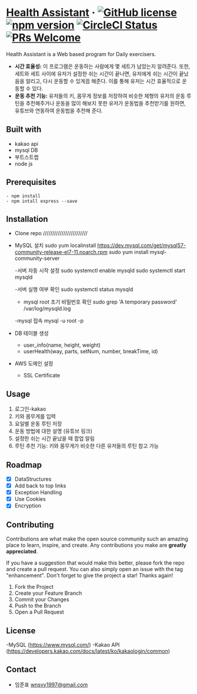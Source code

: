 # [Health Assistant](https://reactjs.org/) &middot; [![GitHub license](https://img.shields.io/badge/license-MIT-blue.svg)](https://github.com/facebook/react/blob/main/LICENSE) [![npm version](https://img.shields.io/npm/v/react.svg?style=flat)](https://www.npmjs.com/package/react) [![CircleCI Status](https://circleci.com/gh/facebook/react.svg?style=shield&circle-token=:circle-token)](https://circleci.com/gh/facebook/react) [![PRs Welcome](https://img.shields.io/badge/PRs-welcome-brightgreen.svg)](https://reactjs.org/docs/how-to-contribute.html#your-first-pull-request)

Health Assistant is a Web based program for Daily exercisers.

* **시간 효율성:** 이 프로그램은 운동하는 사람에게 몇 세트가 남았는지 알려준다. 또한, 세트와 세트 사이에 유저가 설정한 쉬는 시간이 끝나면, 유저에게 쉬는 시간이 끝났음을 알리고, 다시 운동할 수 있게끔 해준다. 이를 통해 유저는 시간 효율적으로 운동할 수 있다.
* **운동 추천 기능:** 유저들의 키, 몸무게 정보를 저장하여 비슷한 체형의 유저의 운동 루틴을 추천해주거나 운동을 많이 해보지 못한 유저가 운동법을 추천받기를 원하면, 유튜브와 연동하여 운동법을 추천해 준다.

## Built with
- kakao api
- mysql DB
- 부트스트랩
- node js

## Prerequisites
```
- npm install
- npm intall express --save
```

## Installation
- Clone repo
  ////////////////////////

- MySQL 설치
  sudo yum localinstall https://dev.mysql.com/get/mysql57-community-release-el7-11.noarch.rpm
  sudo yum install mysql-community-server
   
   -서버 자동 시작 설정
    sudo systemctl enable mysqld
    sudo systemctl start mysqld
  
   -서버 실행 여부 확인
    sudo systemctl status mysqld

   - mysql root 초기 비밀번호 확인
    sudo grep 'A temporary password' /var/log/mysqld.log

   -mysql 접속
    mysql -u root -p

- DB 테이블 생성
   - user_info(name, height, weight)
   - userHealth(way, parts, setNum, number, breakTime, id)

- AWS 도메인 설정
   - SSL Certificate

## Usage

  1. 로그인-kakao
  2. 키와 몸무게를 입력
  3. 요일별 운동 루틴 저장
  4. 운동 방법에 대한 설명 (유튜브 링크)
  4. 설정한 쉬는 시간 끝났을 때 팝업 알림
  5. 루틴 추천 기능: 키와 몸무게가 비슷한 다른 유저들의 루틴 참고 가능

## Roadmap

- [x] DataStructures
- [x] Add back to top links
- [x] Exception Handling
- [x] Use Cookies 
- [x] Encryption

## Contributing

Contributions are what make the open source community such an amazing place to learn, inspire, and create. Any contributions you make are **greatly appreciated**.

If you have a suggestion that would make this better, please fork the repo and create a pull request. You can also simply open an issue with the tag "enhancement".
Don't forget to give the project a star! Thanks again!

1. Fork the Project
2. Create your Feature Branch 
3. Commit your Changes 
4. Push to the Branch
5. Open a Pull Request

## License
-MySQL (https://www.mysql.com/)
-Kakao API (https://developers.kakao.com/docs/latest/ko/kakaologin/common)


## Contact
- 임준표 wnsvy1997@gmail.com

